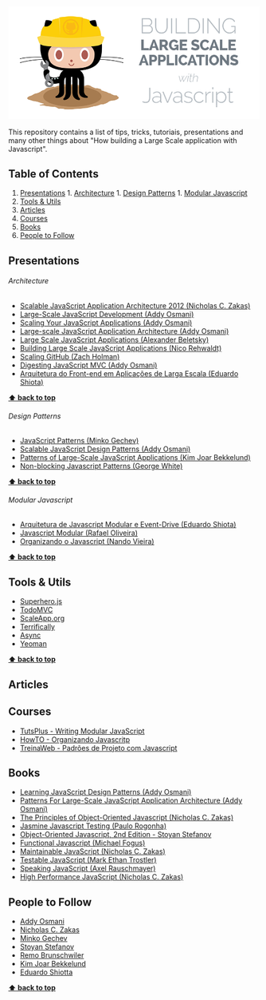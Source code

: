 ![Oneoften Logo](src/logo.png "Oneoften Logo")

This repository contains a list of tips, tricks, tutoriais, presentations and many other things about "How building a Large Scale application with Javascript".

## Table of Contents

  1. [Presentations](#presentations)
    1. [Architecture](#architecture)
    1. [Design Patterns](#design-patterns)
    1. [Modular Javascript](#modular-javascript)
  1. [Tools & Utils](#tools-&-utils)
  1. [Articles](#articles)
  1. [Courses](#courses)
  1. [Books](#books)
  1. [People to Follow](#people-to-follow)

## Presentations

###### Architecture

  - [Scalable JavaScript Application Architecture 2012 (Nicholas C. Zakas)](http://www.slideshare.net/nzakas/scalable-javascript-application-architecture-2012)
  - [Large-Scale JavaScript Development (Addy Osmani)](https://speakerdeck.com/addyosmani/large-scale-javascript-development)
  - [Scaling Your JavaScript Applications (Addy Osmani)](https://speakerdeck.com/addyosmani/scaling-your-javascript-applications)
  - [Large-scale JavaScript Application Architecture (Addy Osmani)](https://speakerdeck.com/addyosmani/large-scale-javascript-application-architecture)
  - [Large Scale JavaScript Applications (Alexander Beletsky)](https://speakerdeck.com/alexanderbeletsky/large-scale-javascript-applications)
  - [Building Large Scale JavaScript Applications (Nico Rehwaldt)](https://speakerdeck.com/nikku/building-large-scale-javascript-applications)
  - [Scaling GitHub (Zach Holman)](https://speakerdeck.com/holman/scaling-github)
  - [Digesting JavaScript MVC (Addy Osmani)](https://speakerdeck.com/addyosmani/digesting-javascript-mvc)
  - [Arquitetura do Front-end em Aplicações de Larga Escala (Eduardo Shiota)](https://www.eventials.com/pt-br/locaweb/eduardo-shiota-yasuda-arquitetura-do-front-end-em-aplicacoes-de-larga-escala/)

**[⬆ back to top](#table-of-contents)**

###### Design Patterns

  - [JavaScript Patterns (Minko Gechev)](http://blog.mgechev.com/slides/javascript-patterns/#1)
  - [Scalable JavaScript Design Patterns (Addy Osmani)](https://speakerdeck.com/addyosmani/scalable-javascript-design-patterns)
  - [Patterns of Large-Scale JavaScript Applications (Kim Joar Bekkelund)](https://speakerdeck.com/kimjoar/patterns-of-large-scale-javascript-applications-1)
  - [Non-blocking Javascript Patterns (George White)](https://speakerdeck.com/stonehippo/non-blocking-javascript-patterns)

**[⬆ back to top](#table-of-contents)**

###### Modular Javascript

  - [Arquitetura de Javascript Modular e Event-Drive (Eduardo Shiota)](https://www.eventials.com/pt-br/locaweb/arquitetura-de-javascript-modular-e-event-driven/)
  - [Javascript Modular (Rafael Oliveira)](https://www.youtube.com/watch?v=HBTwzsqA3E0)
  - [Organizando o Javascript (Nando Vieira)](https://www.youtube.com/watch?v=x9vDemjWmZQ)

**[⬆ back to top](#table-of-contents)**

## Tools & Utils

  - [Superhero.js](http://superherojs.com/)
  - [TodoMVC](http://todomvc.com/)
  - [ScaleApp.org](http://scaleapp.org/)
  - [Terrifically](http://terrifically.org)
  - [Async](http://bredele.github.io/async/)
  - [Yeoman](http://yeoman.io/)

**[⬆ back to top](#table-of-contents)**

## Articles


## Courses

  - [TutsPlus - Writing Modular JavaScript](https://tutsplus.com/tutorial/writing-modular-javascript)
  - [HowTO - Organizando Javascritp](http://howtocode.com.br/cursos/organizando-javascript)  
  - [TreinaWeb - Padrões de Projeto com Javascript](http://www.treinaweb.com.br/curso/javascript-padroes-de-projeto)

## Books

  - [Learning JavaScript Design Patterns (Addy Osmani)](http://addyosmani.com/resources/essentialjsdesignpatterns/book/)
  - [Patterns For Large-Scale JavaScript Application Architecture (Addy Osmani)](http://addyosmani.com/largescalejavascript/)
  - [The Principles of Object-Oriented Javascript (Nicholas C. Zakas)](http://shop.oreilly.com/product/9781593275402.do)
  - [Jasmine Javascript Testing (Paulo Rogonha)](http://shop.oreilly.com/product/9781782167204.do)
  - [Object-Oriented Javascript, 2nd Edition - Stoyan Stefanov](http://shop.oreilly.com/product/9781849693127.do)
  - [Functional Javascript (Michael Fogus)](http://shop.oreilly.com/product/0636920028857.do)
  - [Maintainable JavaScript (Nicholas C. Zakas)](http://shop.oreilly.com/product/0636920025245.do)
  - [Testable JavaScript (Mark Ethan Trostler)](http://shop.oreilly.com/product/0636920024699.do)
  - [Speaking JavaScript (Axel Rauschmayer)](http://shop.oreilly.com/product/0636920029564.do)
  - [High Performance JavaScript (Nicholas C. Zakas)](http://shop.oreilly.com/product/9780596802806.do)

## People to Follow

  - [Addy Osmani](https://twitter.com/addyosmani)
  - [Nicholas C. Zakas](https://twitter.com/slicknet)
  - [Minko Gechev](https://twitter.com/mgechev)
  - [Stoyan Stefanov](https://twitter.com/stoyanstefanov)
  - [Remo Brunschwiler](https://twitter.com/brunschgi)
  - [Kim Joar Bekkelund](https://twitter.com/kimjoar)
  - [Eduardo Shiotta](https://twitter.com/shiota)

**[⬆ back to top](#table-of-contents)**
